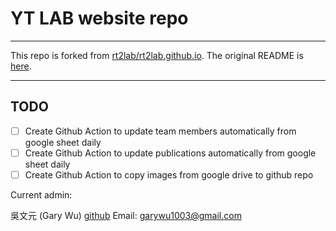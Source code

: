 # YT LAB website repo

---
This repo is forked from [rt2lab/rt2lab.github.io](https://github.com/rt2lab/rt2lab.github.io). The original README is [here](README_original.md).

---

## TODO

- [ ] Create Github Action to update team members automatically from google sheet daily
- [ ] Create Github Action to update publications automatically from google sheet daily
- [ ] Create Github Action to copy images from google drive to github repo

Current admin: 
  
吳文元 (Gary Wu) [github](https://github.com/gary1003) Email: garywu1003@gmail.com